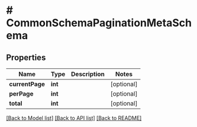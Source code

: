 # # CommonSchemaPaginationMetaSchema

## Properties

Name | Type | Description | Notes
------------ | ------------- | ------------- | -------------
**currentPage** | **int** |  | [optional]
**perPage** | **int** |  | [optional]
**total** | **int** |  | [optional]

[[Back to Model list]](../../README.md#models) [[Back to API list]](../../README.md#endpoints) [[Back to README]](../../README.md)
